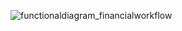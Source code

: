 ![functionaldiagram_financialworkflow](https://cloud.githubusercontent.com/assets/8837791/18261820/b7df339a-73c1-11e6-82b1-323091c06818.jpeg)
